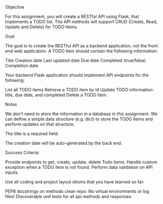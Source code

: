 Objective

For this assignment, you will create a RESTful API using Flask, that implements a TODO list.   The API methods will support CRUD (Create, Read, Update and Delete) for TODO Items.

Goal

The goal is to create the RESTful API as a backend application, not the front end web application.  A TODO item should contain the following information:

Title
Creation date
Last updated date
Due date
Completed (true/false)
Completion date

Your backend Flask application should implement API endpoints for the following:

List all TODO items
Retrieve a TODO item by Id
Update TODO information: title, due date, and completed
Delete a TODO item.

Notes

We don't need to store the information in a database in this assignment. We can define a simple data structure (e.g. dict) to store the TODO items and perform updates on that structure.

The title is a required field.

The creation date will be auto-generated by the back end.

Success Criteria:

Provide endpoints to get, create, update, delete Todo items.
Handle custom exception when a TODO item is not found.
Perform data validation on API inputs.

Use all coding and project layout idioms that you have learned so far:

PEP8
docstrings on methods
clean repo: No virtual environments or log files!
Discoverable unit tests for all api methods and responses

